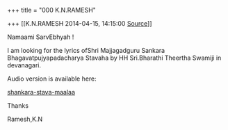 +++
title = "000 K.N.RAMESH"

+++
[[K.N.RAMESH	2014-04-15, 14:15:00 [Source](https://groups.google.com/g/samskrita/c/Y-hGIQDXU0w)]]



Namaami SarvEbhyah !

  

I am looking for the lyrics ofShri Majjagadguru Sankara Bhagavatpujyapadacharya Stavaha by HH Sri.Bharathi Theertha Swamiji in devanagari.

  

Audio version is available here:

[shankara-stava-maalaa](http://www.vedantabharati.com/index/uop/shankara-stava-maalaa)  

  

Thanks

Ramesh,K.N

  

